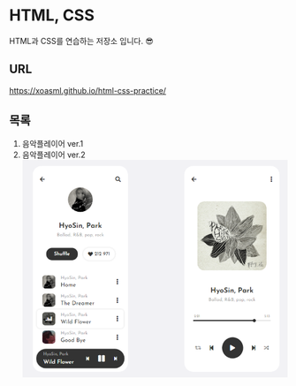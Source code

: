 # HTML, CSS

HTML과 CSS를 연습하는 저장소 입니다. 😎

## URL

https://xoasml.github.io/html-css-practice/

## 목록
1. 음악플레이어 ver.1  
2. 음악플레이어 ver.2  
![Screen Image](example.png)
